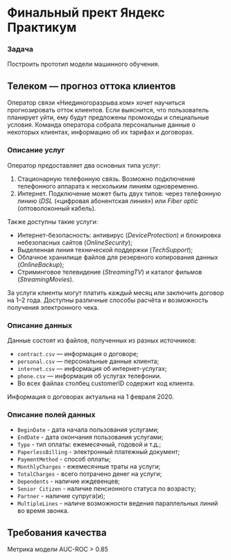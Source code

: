 # Финальный прект Яндекс Практикум

### Задача
Построить прототип модели машинного обучения. 

## Телеком — прогноз оттока клиентов
Оператор связи «Ниединогоразрыва.ком» хочет научиться прогнозировать отток клиентов. Если выяснится, что пользователь планирует уйти, ему будут предложены промокоды и специальные условия. Команда оператора собрала персональные данные о некоторых клиентах, информацию об их тарифах и договорах.

### Описание услуг
Оператор предоставляет два основных типа услуг:

1. Стационарную телефонную связь. Возможно подключение телефонного аппарата к нескольким линиям одновременно.
2. Интернет. Подключение может быть двух типов: через телефонную линию (*DSL* («цифровая абонентская линия») или *Fiber optic* (оптоволоконный кабель).

Также доступны такие услуги:

- Интернет-безопасность: антивирус (*DeviceProtection*) и блокировка небезопасных сайтов (*OnlineSecurity*);
- Выделенная линия технической поддержки (*TechSupport*);
- Облачное хранилище файлов для резервного копирования данных (*OnlineBackup*);
- Стриминговое телевидение (*StreamingTV*) и каталог фильмов (*StreamingMovies*).

За услуги клиенты могут платить каждый месяц или заключить договор на 1–2 года. Доступны различные способы расчёта и возможность получения электронного чека.

### Описание данных
Данные состоят из файлов, полученных из разных источников:

- `contract.csv` — информация о договоре;
- `personal.csv` — персональные данные клиента;
- `internet.csv` — информация об интернет-услугах;
- `phone.csv` — информация об услугах телефонии.
- Во всех файлах столбец customerID содержит код клиента.

Информация о договорах актуальна на 1 февраля 2020.

### Описание полей данных
- `BeginDate` - дата начала пользования услугами;
- `EndDate` - дата окончания пользования услугами;
- `Type` - тип оплаты: ежемесячный, годовой и т.д.;
- `PaperlessBilling` - электронный платежный документ;
- `PaymentMethod` - способ оплаты;
- `MonthlyCharges` - ежемесячные траты на услуги;
- `TotalCharges` - всего потрачено денег на услуги;
- `Dependents` - наличие иждевенцев;
- `Senior Citizen` - наличие пенсионного статуса по возрасту;
- `Partner` - наличие супруга(и);
- `MultipleLines` - наличе возможности ведения параллельных линий во время звонка.

## Требования качества
Метрика модели AUC-ROC > 0.85

